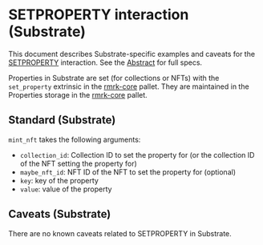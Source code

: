 # SETPROPERTY interaction (Substrate)

This document describes Substrate-specific examples and caveats for the [SETPROPERTY](../../abstract/interactions/setproperty.md) interaction.  See the [Abstract](../../abstract/interactions/setproperty.md) for full specs.

Properties in Substrate are set (for collections or NFTs) with the `set_property` extrinsic in the [rmrk-core](https://github.com/rmrk-team/rmrk-substrate/blob/main/pallets/rmrk-core/src/lib.rs) pallet.  They are maintained in the Properties storage in the [rmrk-core](https://github.com/rmrk-team/rmrk-substrate/blob/main/pallets/rmrk-core/src/lib.rs) pallet.  

## Standard (Substrate)
`mint_nft` takes the following arguments:
- `collection_id`: Collection ID to set the property for (or the collection ID of the NFT setting the property for)
- `maybe_nft_id`: NFT ID of the NFT to set the property for (optional)
- `key`: key of the property
- `value`: value of the property

## Caveats (Substrate)
There are no known caveats related to SETPROPERTY in Substrate.
